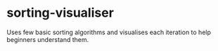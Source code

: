 # sorting-visualiser
Uses few basic sorting algorithms and visualises each iteration to help beginners understand them.
